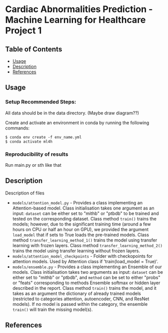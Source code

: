 # Cardiac Abnormalities Prediction - Machine Learning for Healthcare Project 1

## Table of Contents

- [Usage](#usage)
- [Description](#description)
- [References](#references)

## Usage

### Setup Recommended Steps:

All data should be in the data directory. (Maybe draw diagram??)

Create and activate an environment in conda by running the following commands:
```
$ conda env create -f env_name.yml
$ conda activate ml4h
```

### Reproducibility of results
Run main.py or sth like that

## Description
Description of files

- `models/attention_model.py` - Provides a class implementing an Attention-based model. Class initialisation takes one argument as an input: `dataset` can be either set to "mithb" or "ptbdb" to be trained and tested on the corresponding dataset. Class method `train()` trains the models; however, due to the significant training time (around a few hours on CPU or half an hour on GPU), we provided the argument `load_model` that if sets to True loads the pre-trained models. Class method `transfer_learning_method_1()` trains the model using transfer learning with frozen layers. Class method `transfer_learning_method_2()` trains the model using transfer learning without frozen layers.
- `models/attention_model_checkpoints` - Folder with checkopoints for attention models. Used by Attention class if 'train(load_model = True)'.
- `models/ensemble.py` - Provides a class implementing an Ensemble of our models. Class initialisation takes two arguments as input: `dataset` can be either set to "mithb" or "ptbdb", and `method` can be set to either "probs" or "feats" corresponding to methods Ensemble softmax or hidden layer described in the report. Class method `train()` trains the model, and it takes as an argument the dictionary of already trained models (restricted to categories attention, autoencoder, CNN, and ResNet models). If no model is passed within the category, the ensemble `train()` will train the missing model(s).

## References
